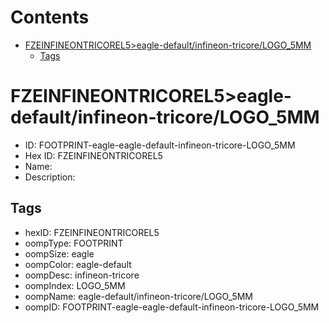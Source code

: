 



Contents
========

* [FZEINFINEONTRICOREL5>eagle-default/infineon-tricore/LOGO_5MM](#fzeinfineontricorel5eagle-defaultinfineon-tricorelogo_5mm)
	* [Tags](#tags)

# FZEINFINEONTRICOREL5>eagle-default/infineon-tricore/LOGO_5MM

- ID: FOOTPRINT-eagle-eagle-default-infineon-tricore-LOGO_5MM
- Hex ID: FZEINFINEONTRICOREL5
- Name: 
- Description: 

## Tags

- hexID: FZEINFINEONTRICOREL5
- oompType: FOOTPRINT
- oompSize: eagle
- oompColor: eagle-default
- oompDesc: infineon-tricore
- oompIndex: LOGO_5MM
- oompName: eagle-default/infineon-tricore/LOGO_5MM
- oompID: FOOTPRINT-eagle-eagle-default-infineon-tricore-LOGO_5MM

